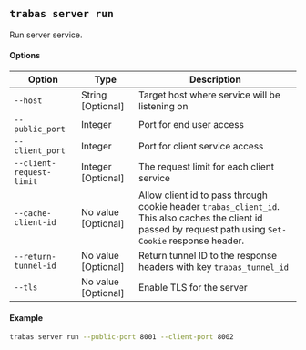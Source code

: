## `trabas server run`
Run server service.
#### Options
Option | Type | Description |
--- | --- | --- |
`--host` | String [Optional] | Target host where service will be listening on
`--public_port` | Integer | Port for end user access |
`--client_port` | Integer | Port for client service access |
`--client-request-limit` | Integer [Optional] | The request limit for each client service |
`--cache-client-id` | No value [Optional] | Allow client id to pass through cookie header `trabas_client_id`. This also caches the client id passed by request path using `Set-Cookie` response header. |
`--return-tunnel-id` | No value [Optional] | Return tunnel ID to the response headers with key `trabas_tunnel_id` |
`--tls` | No value [Optional] | Enable TLS for the server |
#### Example
```bash
trabas server run --public-port 8001 --client-port 8002
```